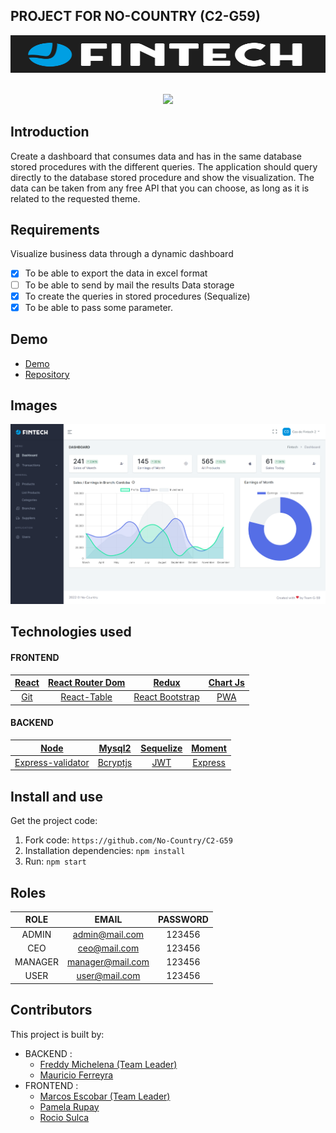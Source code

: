 ## PROJECT FOR NO-COUNTRY (C2-G59)

<div align="center"> <a href="https://github.com/No-Country/C2-G59"> <img alt="Fintech Logo" width="600" height="60" src="./frontend/src/assets/images/Fintech-Readme.svg"> </a> <br> <br>

![](https://komarev.com/ghpvc/?username=C2-G59&color=blue)

</div>

## Introduction

Create a dashboard that consumes data and has in the same database stored procedures with the different queries. The application should query directly to the database stored procedure and show the visualization. The data can be taken from any free API that you can choose, as long as it is related to the requested theme.



## Requirements

Visualize business data through a dynamic dashboard
* [X] To be able to export the data in excel format
* [ ] To be able to send by mail the results Data storage
* [X] To create the queries in stored procedures (Sequalize)
* [X] To be able to pass some parameter.

## Demo

- [Demo](https://fintech-dashboard.netlify.app)
- [Repository](https://github.com/No-Country/C2-G59)

## Images

![](./frontend/src/assets/images/pageDashboard.png)

## Technologies used

#### FRONTEND
| [React](https://reactjs.org/) |  [React Router Dom](https://v5.reactrouter.com/web/guides/quick-start) | [Redux](https://react-redux.js.org/) | [Chart Js](https://www.chartjs.org/) |
| :-: | :-: | :-: | :-: |
| [Git](https://git-scm.com/) | [React-Table](https://react-table.tanstack.com/) | [React Bootstrap](https://reactjs.org/) | [PWA](https://github.com/postmanlabs) |

#### BACKEND

| [Node](http://nodejs.org/) | [Mysql2](https://github.com/postmanlabs) | [Sequelize](https://github.com/postmanlabs) | [Moment](https://github.com/postmanlabs) |
| :-: | :-: | :-: | :-: |
| [Express-validator](https://github.com/postmanlabs) | [Bcryptjs](https://github.com/postmanlabs) | [JWT](https://github.com/postmanlabs) |[Express](https://github.com/postmanlabs) |

## Install and use

Get the project code:
1. Fork code: `https://github.com/No-Country/C2-G59`
2. Installation dependencies: `npm install`
3. Run: `npm start`

## Roles

| ROLE | EMAIL | PASSWORD |
| :-: | :-: | :-: |
| ADMIN | admin@mail.com  | 123456 |
| CEO | ceo@mail.com | 123456 |
| MANAGER | manager@mail.com  | 123456 |
| USER | user@mail.com  | 123456 |


## Contributors

This project is built by:
- BACKEND :
  - [Freddy Michelena (Team Leader)](https://github.com/ifreddy18)
  - [Mauricio Ferreyra](https://github.com/MauricioRaulFerreyra)
- FRONTEND :
  - [Marcos Escobar (Team Leader)](https://github.com/markosmk)
  - [Pamela Rupay](https://github.com/Alemapyapur)
  - [Rocio Sulca](https://github.com/RocioSulca)

